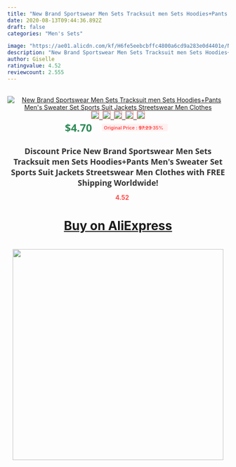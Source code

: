 ```yaml
---
title: "New Brand Sportswear Men Sets Tracksuit men Sets Hoodies+Pants Men's Sweater Set Sports Suit Jackets Streetswear Men Clothes"
date: 2020-08-13T09:44:36.892Z
draft: false
categories: "Men's Sets"

image: "https://ae01.alicdn.com/kf/H6fe5eebcbffc4800a6cd9a283e0d4401e/New-Brand-Sportswear-Men-Sets-Tracksuit-men-Sets-Hoodies-Pants-Men-s-Sweater-Set-Sports-Suit.jpg"
description: "New Brand Sportswear Men Sets Tracksuit men Sets Hoodies+Pants Men's Sweater Set Sports Suit Jackets Streetswear Men Clothes"
author: Giselle
ratingvalue: 4.52
reviewcount: 2.555
---
```

<br>
<div style="text-align: center;">
<a href="https://s.click.aliexpress.com/e/_9zG6R7" target="_blank" rel="nofollow noopener noreferrer"><img alt="New Brand Sportswear Men Sets Tracksuit men Sets Hoodies+Pants Men's Sweater Set Sports Suit Jackets Streetswear Men Clothes" class="magnifier-image" src="https://ae01.alicdn.com/kf/H6fe5eebcbffc4800a6cd9a283e0d4401e/New-Brand-Sportswear-Men-Sets-Tracksuit-men-Sets-Hoodies-Pants-Men-s-Sweater-Set-Sports-Suit.jpg_640x640.jpg">
<br>
<img style="border:1px solid salmon" src="https://ae01.alicdn.com/kf/H6fe5eebcbffc4800a6cd9a283e0d4401e/New-Brand-Sportswear-Men-Sets-Tracksuit-men-Sets-Hoodies-Pants-Men-s-Sweater-Set-Sports-Suit.jpg_120x120.jpg">&nbsp;&nbsp;<img style="border:1px solid salmon" src="https://ae01.alicdn.com/kf/H028dd1eff4db4d0bb441e1b66663055aV/New-Brand-Sportswear-Men-Sets-Tracksuit-men-Sets-Hoodies-Pants-Men-s-Sweater-Set-Sports-Suit.jpg_120x120.jpg">&nbsp;&nbsp;<img style="border:1px solid salmon" src="https://ae01.alicdn.com/kf/H4e210908d1b64a65a0d2a9350db41c60i/New-Brand-Sportswear-Men-Sets-Tracksuit-men-Sets-Hoodies-Pants-Men-s-Sweater-Set-Sports-Suit.jpg_120x120.jpg">&nbsp;&nbsp;<img style="border:1px solid salmon" src="https://ae01.alicdn.com/kf/H34d020a4ab2446ab96d6f972da0ffd927/New-Brand-Sportswear-Men-Sets-Tracksuit-men-Sets-Hoodies-Pants-Men-s-Sweater-Set-Sports-Suit.jpg_120x120.jpg">&nbsp;&nbsp;<img style="border:1px solid salmon" src="https://ae01.alicdn.com/kf/H8c45f625b14c414b95c710d4feb6dc2fO/New-Brand-Sportswear-Men-Sets-Tracksuit-men-Sets-Hoodies-Pants-Men-s-Sweater-Set-Sports-Suit.jpg_120x120.jpg"></a></div><br0>
<div style="text-align: center;"><span style="background-color: white; border: 0px; box-sizing: border-box; color: seagreen; display: inline-block; font-family: &quot;open sans&quot; , &quot;arial&quot; , &quot;helvetica&quot; , sans-serif , &quot;heiti&quot;; font-size: 24px; font-stretch: inherit; font-weight: 700; line-height: inherit; margin: 0px 10px 0px 0px; padding: 0px; vertical-align: middle;">$4.70 </span>
<span style="background: rgb(255 , 241 , 241); border-radius: 3px; border: 0px; box-sizing: border-box; color: #ff4747; display: inline-block; font-family: inherit; font-size: 12px; font-stretch: inherit; font-style: inherit; font-variant: inherit; font-weight: 600; line-height: inherit; margin: 0px; padding: 2px 5px; transform: scale(0.9); vertical-align: middle;">Original Price : <b style="text-decoration: line-through;">$7.23 </b> 35%&nbsp;&nbsp;</span></div>
<h1 style="color: #333333; display: inline-block; font-family: &quot;open sans&quot; , &quot;arial&quot; , &quot;helvetica&quot; , sans-serif , &quot;heiti&quot;; font-size: 18px; font-stretch: inherit; font-weight: 700; text-align: center;">Discount Price New Brand Sportswear Men Sets Tracksuit men Sets Hoodies+Pants Men's Sweater Set Sports Suit Jackets Streetswear Men Clothes with FREE Shipping Worldwide!</h1>
<div style="color: #ff4747; text-align: center;">
<img src="https://4.bp.blogspot.com/-M0ZcTcb-5uY/XleCXlxnR4I/AAAAAAAAAEc/OrjgMkXV1oMQFaCRZj5HQwOCBcu3w1FegCPcBGAYYCw/s1600/star.png" style="height: 15px;">&nbsp;<b>4.52</b></div>
<div class="button_cont" align="center"><a class="buynow_a" href="https://s.click.aliexpress.com/e/_9zG6R7" target="_blank" rel="nofollow noopener noreferrer"><H1>Buy on AliExpress</H1></a></div><br>
<div class="separator" style="clear: both; text-align: center;">
<img src="https://lh3.googleusercontent.com/-pTy5HemUv9M/XlePHvY0dAI/AAAAAAAAAE4/0nX5iRUoIWY8eMW9Dpxeirr157OZliDIgCLcBGAsYHQ/s1600/badge.gif" width="480">
</div>
